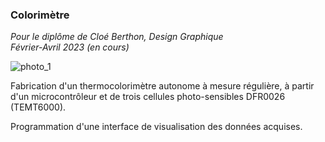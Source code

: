 ### Colorimètre 
*Pour le diplôme de Cloé Berthon, Design Graphique*  
*Février-Avril 2023 (en cours)*

![photo_1](https://github.com/LorrisEnsad/colorimetre/assets/106762643/a1cf1743-662a-4099-9fb2-4e98d5675bd5)


Fabrication d'un thermocolorimètre autonome à mesure régulière, à partir d'un microcontrôleur et de trois cellules photo-sensibles DFR0026 (TEMT6000). 

Programmation d'une interface de visualisation des données acquises.
